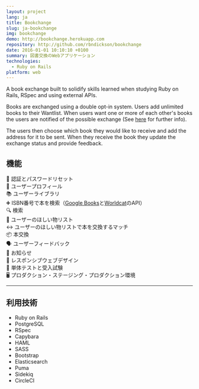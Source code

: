 ```yaml
---
layout: project
lang: ja
title: Bookchange
slug: ja-bookchange
img: bookchange
demo: http://bookchange.herokuapp.com
repository: http://github.com/rbndickson/bookchange
date: 2016-01-01 10:10:10 +0100
summary: 図書交換のWebアプリケーション
technologies:
  - Ruby on Rails
platform: web
---
```

A book exchange built to solidify skills learned when studying Ruby on Rails, RSpec and using external APIs.

Books are exchanged using a double opt-in system. Users add unlimited books to their Wantlist. When users want one or more of each other's books the users are notified of the possible exchange (See [here](http://bookchange.herokuapp.com/learnmore) for further info).

The users then choose which book they would like to receive and add the address for it to be sent. When they receive the book they update the exchange status and provide feedback.

## 機能

🔑 認証とパスワードリセット  
👤 ユーザープロフィール  
📚 ユーザーライブラリ  
➕ ISBN番号で本を検索（<a href="https://developers.google.com/books/docs/v1/using">Google Books</a>と<a href="http://xisbn.worldcat.org/xisbnadmin/doc/api.htm">Worldcat</a>のAPI）  
🔍 検索  
📗 ユーザーのほしい物リスト  
↔️ ユーザーのほしい物リストで本を交換するマッチ  
📦 本交換  
🗣 ユーザーフィードバック  
🔔 お知らせ  
📱 レスポンシブウェブデザイン  
📝 単体テストと受入試験  
🖥 プロダクション・ステージング・プロダクション環境  

---

## 利用技術

- Ruby on Rails
- PostgreSQL
- RSpec
- Capybara
- HAML
- SASS
- Bootstrap
- Elasticsearch
- Puma
- Sidekiq
- CircleCI
